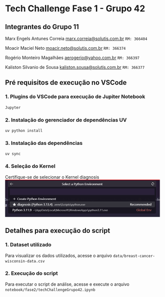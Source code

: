 # Tech Challenge Fase 1 - Grupo 42
## Integrantes do Grupo 11
Marx Engels Antunes Correia
marx.correia@solutis.com.br
``RM: 366404``

Moacir Maciel Neto
moacir.neto@solutis.com.br
``RM: 366374``

Rogério Monteiro Magalhães
aerogerio@yahoo.com.br
``RM: 366397``

Kaliston Silvanio de Sousa
kaliston.sousa@solutis.com.br
``RM: 366377``


## Pré requisitos de execução no VSCode

### 1. Plugins do VSCode para execução de Jupiter Notebook
    Jupyter

### 2. Instalação do gerenciador de dependências UV
```
uv python install
```

### 3. Instalação das dependências
```
uv sync
```

### 4. Seleção do Kernel
Certifique-se de selecionar o Kernel diagnosis
![alt text](image.png)


## Detalhes para execução do script

### 1. Dataset utilizado
Para visualizar os dados utilizados, acesse o arquivo ``data/breast-cancer-wisconsin-data.csv``

### 2. Execução do script
Para executar o script de análise, acesse e execute o arquivo ``notebook/fase2/techChallengeGrupo42.ipynb``




